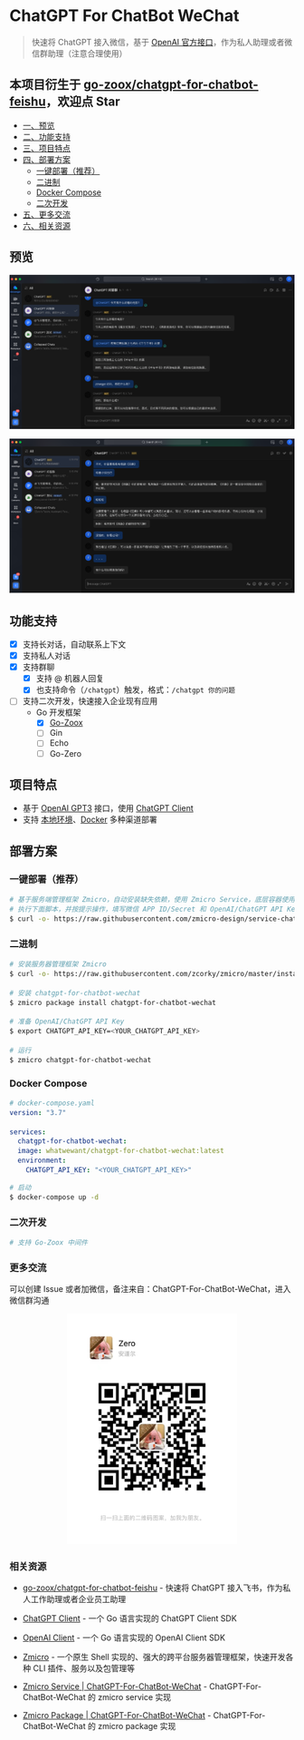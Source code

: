 # ChatGPT For ChatBot WeChat

> 快速将 ChatGPT 接入微信，基于 [OpenAI 官方接口](https://platform.openai.com/account/api-keys)，作为私人助理或者微信群助理（注意合理使用）

## 本项目衍生于 [go-zoox/chatgpt-for-chatbot-feishu](https://github.com/go-zoox/chatgpt-for-chatbot-feishu)，欢迎点 Star

* [一、预览](#预览)
* [二、功能支持](#功能支持)
* [三、项目特点](#项目特点)
* [四、部署方案](#部署方案)
  * [一键部署（推荐）](#一键部署（推荐）)
  * [二进制](#二进制)
  * [Docker Compose](#docker-compose)
  * [二次开发](#二次开发)
* [五、更多交流](#更多交流)
* [六、相关资源](#相关资源)

## 预览
![](./docs/assets/images/chatgpt.chat.group.png)

![](./docs/assets/images/chatgpt.chat.p2p.png)

## 功能支持

* [x] 支持长对话，自动联系上下文
* [x] 支持私人对话
* [x] 支持群聊
  * [x] 支持 @ 机器人回复
  * [x] 也支持命令（`/chatgpt`）触发，格式：`/chatgpt 你的问题`
* [ ] 支持二次开发，快速接入企业现有应用
  * Go 开发框架
    * [x] [Go-Zoox](https://github.com/go-zoox/zoox)
    * [ ] Gin
    * [ ] Echo
    * [ ] Go-Zero

## 项目特点
* 基于 [OpenAI GPT3](https://platform.openai.com/account/api-keys) 接口，使用 [ChatGPT Client](https://github.com/go-zoox/chatgpt-client)
* 支持 [本地环境](https://dashboard.cpolar.com/login)、[Docker](https://www.docker.com/) 多种渠道部署


## 部署方案

### 一键部署（推荐）

```bash
# 基于服务端管理框架 Zmicro，自动安装缺失依赖，使用 Zmicro Service，底层容器使用 Docker
# 执行下面脚本，并按提示操作，填写微信 APP ID/Secret 和 OpenAI/ChatGPT API Key
$ curl -o- https://raw.githubusercontent.com/zmicro-design/service-chatgpt-for-chatbot-wechat/master/install | bash
```

### 二进制

```bash
# 安装服务器管理框架 Zmicro
$ curl -o- https://raw.githubusercontent.com/zcorky/zmicro/master/install | bash

# 安装 chatgpt-for-chatbot-wechat
$ zmicro package install chatgpt-for-chatbot-wechat

# 准备 OpenAI/ChatGPT API Key
$ export CHATGPT_API_KEY=<YOUR_CHATGPT_API_KEY>

# 运行
$ zmicro chatgpt-for-chatbot-wechat
```

### Docker Compose

```yaml
# docker-compose.yaml
version: "3.7"

services:
  chatgpt-for-chatbot-wechat:
  image: whatwewant/chatgpt-for-chatbot-wechat:latest
  environment:
    CHATGPT_API_KEY: "<YOUR_CHATGPT_API_KEY>"
```

```bash
# 启动
$ docker-compose up -d
```

### 二次开发

```bash
# 支持 Go-Zoox 中间件
```

### 更多交流

可以创建 Issue 或者加微信，备注来自：ChatGPT-For-ChatBot-WeChat，进入微信群沟通

<p align="center">
  <img src="./docs/assets/images/wechat.qrcode.jpeg" alt="" width="300" />
</p>

### 相关资源
* [go-zoox/chatgpt-for-chatbot-feishu](https://github.com/go-zoox/chatgpt-for-chatbot-feishu) - 快速将 ChatGPT 接入飞书，作为私人工作助理或者企业员工助理

* [ChatGPT Client](https://github.com/go-zoox/chatgpt-client) - 一个 Go 语言实现的 ChatGPT Client SDK

* [OpenAI Client](https://github.com/go-zoox/openai-client) - 一个 Go 语言实现的 OpenAI Client SDK

* [Zmicro](https://github.com/zcorky/zmicro) - 一个原生 Shell 实现的、强大的跨平台服务器管理框架，快速开发各种 CLI 插件、服务以及包管理等

* [Zmicro Service | ChatGPT-For-ChatBot-WeChat](https://github.com/zmicro-design/service-chatgpt-for-chatbot-wechat) - ChatGPT-For-ChatBot-WeChat 的 zmicro service 实现

* [Zmicro Package | ChatGPT-For-ChatBot-WeChat](https://github.com/zmicro-design/service-chatgpt-for-chatbot-wechat) - ChatGPT-For-ChatBot-WeChat 的 zmicro package 实现
